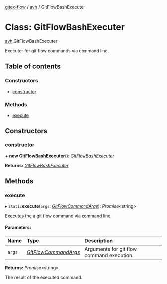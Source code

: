 [gitex-flow](../README.md) / [avh](../modules/avh.md) / GitFlowBashExecuter

# Class: GitFlowBashExecuter

[avh](../modules/avh.md).GitFlowBashExecuter

Executer for git flow commands via command line.

## Table of contents

### Constructors

- [constructor](avh.gitflowbashexecuter.md#constructor)

### Methods

- [execute](avh.gitflowbashexecuter.md#execute)

## Constructors

### constructor

\+ **new GitFlowBashExecuter**(): [*GitFlowBashExecuter*](avh.gitflowbashexecuter.md)

**Returns:** [*GitFlowBashExecuter*](avh.gitflowbashexecuter.md)

## Methods

### execute

▸ `Static`**execute**(`args`: [*GitFlowCommandArgs*](../interfaces/avh.gitflowcommandargs.md)): *Promise*<string\>

Executes the a git flow command via command line.

#### Parameters:

Name | Type | Description |
:------ | :------ | :------ |
`args` | [*GitFlowCommandArgs*](../interfaces/avh.gitflowcommandargs.md) | Arguments for git flow command execution.    |

**Returns:** *Promise*<string\>

The result of the executed command.
